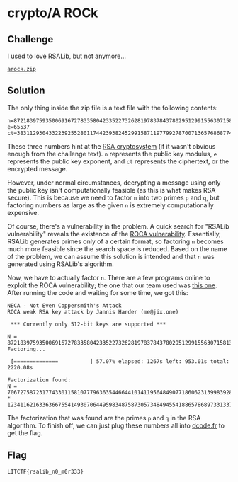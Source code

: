 # crypto/A ROCk

## Challenge

I used to love RSALib, but not anymore...

[`arock.zip`](https://drive.google.com/file/d/1YlGBKe7x0K5erD9O0SxrFjWcCE7sUvfM/view)

## Solution

The only thing inside the zip file is a text file with the following contents:

```
n=8721839759350069167278335804233522732628197837843780295129915563071581371083672792796544014245271677069445637593635290140076123157617389715458979685368727
e=65537
ct=3831129304332239255280117442393824529915871197799278700713657686877437561020805823052809122048327006270135775002283258453774226602640149683603252934547033
```

These three numbers hint at the [RSA cryptosystem](https://en.wikipedia.org/wiki/RSA_(cryptosystem)) (if it wasn't obvious enough from the challenge text). `n` represents the public key modulus, `e` represents the public key exponent, and `ct` represents the ciphertext, or the encrypted message.

However, under normal circumstances, decrypting a message using only the public key isn't computationally feasible (as this is what makes RSA secure). This is because we need to factor `n` into two primes `p` and `q`, but factoring numbers as large as the given `n` is extremely computationally expensive.

Of course, there's a vulnerability in the problem. A quick search for "RSALib vulnerability" reveals the existence of the [ROCA vulnerability](https://en.wikipedia.org/wiki/ROCA_vulnerability). Essentially, RSALib generates primes only of a certain format, so factoring `n` becomes much more feasible since the search space is reduced. Based on the name of the problem, we can assume this solution is intended and that `n` was generated using RSALib's algorithm.

Now, we have to actually factor `n`. There are a few programs online to exploit the ROCA vulnerability; the one that our team used was [this one](https://github.com/jix/neca). After running the code and waiting for some time, we got this:

```
NECA - Not Even Coppersmith's Attack
ROCA weak RSA key attack by Jannis Harder (me@jix.one)

 *** Currently only 512-bit keys are supported ***

N = 8721839759350069167278335804233522732628197837843780295129915563071581371083672792796544014245271677069445637593635290140076123157617389715458979685368727
Factoring...

 [==============          ] 57.07% elapsed: 1267s left: 953.01s total: 2220.08s

Factorization found:
N = 70672758723177433011581077796363544664410141195648490771860623139983928782297 * 123411621633636675541493070644959834875873057348494554188657868973313372350191
```

The factorization that was found are the primes `p` and `q` in the RSA algorithm. To finish off, we can just plug these numbers all into [dcode.fr](https://www.dcode.fr/rsa-cipher) to get the flag.

## Flag

`LITCTF{rsalib_n0_m0r333}`
